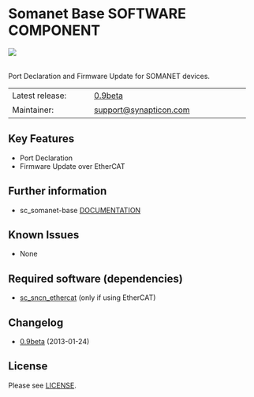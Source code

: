 Somanet Base SOFTWARE COMPONENT 
===============
<img align="left" src="https://s3-eu-west-1.amazonaws.com/synapticon-resources/images/logos/synapticon_fullname_blackoverwhite_280x48.png"/>
<br/>
<br/>

Port Declaration and Firmware Update for SOMANET devices.

<table >
<tr>
  <td width="150px" height="30px">Latest release: </td>
  <td width="300px"><a href="https://github.com/synapticon/sc_somanet-base/releases/tag/v0.9-beta">0.9beta</a></td>
</tr>
<tr>
  <td height="30px">Maintainer:</td>
  <td><a href="mailto:support@synapticon.com">support@synapticon.com</a></td>
</tr>
</table> 

Key Features
---------
   * Port Declaration 
   * Firmware Update over EtherCAT


Further information
---------
  * sc_somanet-base [DOCUMENTATION](http://synapticon.github.io/sc_somanet-base/)

Known Issues
---------
  * None

Required software (dependencies)
---------
  * [sc_sncn_ethercat](https://github.com/synapticon/sc_sncn_ethercat) (only if using EtherCAT)

Changelog
---------
  * [0.9beta](https://github.com/synapticon/sc_somanet-base/releases/tag/v0.9-beta) (2013-01-24)

License
---------

Please see [LICENSE](http://synapticon.github.io/sc_somanet-base/legal.html).

